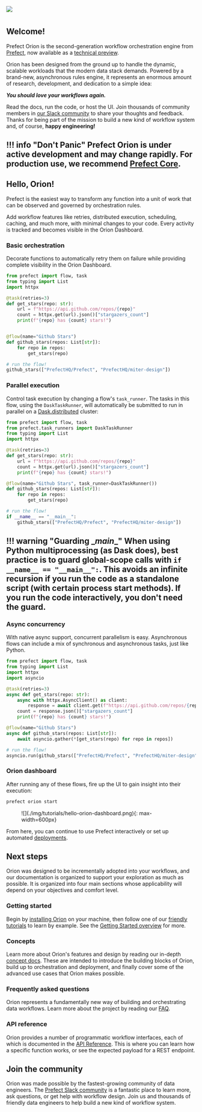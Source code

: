 
![](./img/logos/prefect-orion-constellation-banner-light.png)

#

## Welcome!

Prefect Orion is the second-generation workflow orchestration engine from [Prefect](https://www.prefect.io), now available as a [technical preview](faq/#why-is-orion-a-technical-preview).

Orion has been designed from the ground up to handle the dynamic, scalable workloads that the modern data stack demands. Powered by a brand-new, asynchronous rules engine, it represents an enormous amount of research, development, and dedication to a simple idea:

_**You should love your workflows again.**_

Read the docs, run the code, or host the UI. Join thousands of community members in [our Slack community](https://www.prefect.io/slack) to share your thoughts and feedback. Thanks for being part of the mission to build a new kind of workflow system and, of course, **happy engineering!**

!!! info "Don't Panic"
    Prefect Orion is under active development and may change rapidly. For production use, we recommend [Prefect Core](https://github.com/prefecthq/prefect).
---

## Hello, Orion!

Prefect is the easiest way to transform any function into a unit of work that can be observed and governed by orchestration rules. 

Add workflow features like retries, distributed execution, scheduling, caching, and much more, with minimal changes to your code. Every activity is tracked and becomes visible in the Orion Dashboard.

### Basic orchestration

Decorate functions to automatically retry them on failure while providing complete visibility in the Orion Dashboard.


```python hl_lines="1 6 13"
from prefect import flow, task
from typing import List
import httpx

@task(retries=3)
def get_stars(repo: str):
    url = f"https://api.github.com/repos/{repo}"
    count = httpx.get(url).json()["stargazers_count"]
    print(f"{repo} has {count} stars!")


@flow(name="Github Stars")
def github_stars(repos: List[str]):
    for repo in repos:
        get_stars(repo)

# run the flow!
github_stars(["PrefectHQ/Prefect", "PrefectHQ/miter-design"])
```

### Parallel execution

Control task execution by changing a flow's `task_runner`. The tasks in this flow, using the `DaskTaskRunner`, will automatically be submitted to run in parallel on a [Dask.distributed](http://distributed.dask.org/) cluster:

```python hl_lines="2 14"
from prefect import flow, task
from prefect.task_runners import DaskTaskRunner
from typing import List
import httpx

@task(retries=3)
def get_stars(repo: str):
    url = f"https://api.github.com/repos/{repo}"
    count = httpx.get(url).json()["stargazers_count"]
    print(f"{repo} has {count} stars!")

@flow(name="Github Stars", task_runner=DaskTaskRunner())
def github_stars(repos: List[str]):
    for repo in repos:
        get_stars(repo)

# run the flow!
if __name__ == "__main__":
    github_stars(["PrefectHQ/Prefect", "PrefectHQ/miter-design"])
```

!!! warning "Guarding \__main__"
    When using Python multiprocessing (as Dask does), best practice is to guard global-scope calls with `if __name__ == "__main__":`. This avoids an infinite recursion if you run the code as a standalone script (with certain process start methods). If you run the code interactively, you don't need the guard.
---

### Async concurrency

With native async support, concurrent parallelism is easy. Asynchronous flows can include a mix of synchronous and asynchronous tasks, just like Python.

```python hl_lines="4 8-10 16-17 21"
from prefect import flow, task
from typing import List
import httpx
import asyncio

@task(retries=3)
async def get_stars(repo: str):
    async with httpx.AsyncClient() as client:
        response = await client.get(f"https://api.github.com/repos/{repo}")
    count = response.json()["stargazers_count"]
    print(f"{repo} has {count} stars!")

@flow(name="Github Stars")
async def github_stars(repos: List[str]):
    await asyncio.gather(*[get_stars(repo) for repo in repos])

# run the flow!
asyncio.run(github_stars(["PrefectHQ/Prefect", "PrefectHQ/miter-design"]))
```

### Orion dashboard

After running any of these flows, fire up the UI to gain insight into their execution:

```bash
prefect orion start
```

<figure markdown=1>
![](./img/tutorials/hello-orion-dashboard.png){: max-width=600px}
</figure>

From here, you can continue to use Prefect interactively or set up automated [deployments](concepts/deployments.md).

## Next steps

Orion was designed to be incrementally adopted into your workflows, and our documentation is organized to support your exploration as much as possible. It is organized into four main sections whose applicability will depend on your objectives and comfort level.

### Getting started

Begin by [installing Orion](getting-started/installation.md) on your machine, then follow one of our [friendly tutorials](tutorials/first-steps) to learn by example. See the [Getting Started overview](getting-started/overview) for more.

### Concepts

Learn more about Orion's features and design by reading our in-depth [concept docs](concepts/overview.md). These are intended to introduce the building blocks of Orion, build up to orchestration and deployment, and finally cover some of the advanced use cases that Orion makes possible.

### Frequently asked questions

Orion represents a fundamentally new way of building and orchestrating data workflows. Learn more about the project by reading our [FAQ](faq.md).

### API reference

Orion provides a number of programmatic workflow interfaces, each of which is documented in the [API Reference](api-ref/overview). This is where you can learn how a specific function works, or see the expected payload for a REST endpoint.

## Join the community

Orion was made possible by the fastest-growing community of data engineers. The [Prefect Slack community](https://prefect.io/slack) is a fantastic place to learn more, ask questions, or get help with workflow design. Join us and thousands of friendly data engineers to help build a new kind of workflow system.
